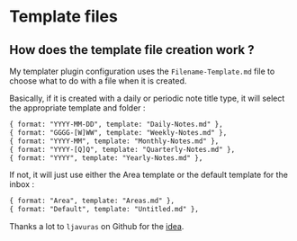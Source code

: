 # Template files

## How does the template file creation work ?
My templater plugin configuration uses the `Filename-Template.md` file to choose
what to do with a file when it is created.

Basically, if it is created with a daily or periodic note title type, it will
select the appropriate template and folder :

```txt
{ format: "YYYY-MM-DD", template: "Daily-Notes.md" },
{ format: "GGGG-[W]WW", template: "Weekly-Notes.md" },
{ format: "YYYY-MM", template: "Monthly-Notes.md" },
{ format: "YYYY-[Q]Q", template: "Quarterly-Notes.md" },
{ format: "YYYY", template: "Yearly-Notes.md" },
```

If not, it will just use either the Area template or the default template for the
inbox :

```txt
{ format: "Area", template: "Areas.md" },
{ format: "Default", template: "Untitled.md" },
```

Thanks a lot to `ljavuras` on Github for the [idea][1].

[1]: https://github.com/ljavuras/obsidian-power-tools/tree/main/Filename%20Template